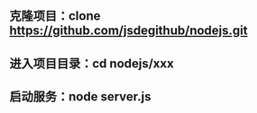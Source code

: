 ## 克隆项目：clone https://github.com/jsdegithub/nodejs.git
## 进入项目目录：cd nodejs/xxx
## 启动服务：node server.js
